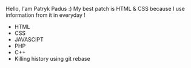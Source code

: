 Hello, I'am Patryk Padus :)
My best patch is HTML & CSS because I use information from it in everyday !
* HTML
* CSS
* JAVASCIPT
* PHP
* C++
* Killing history using git rebase